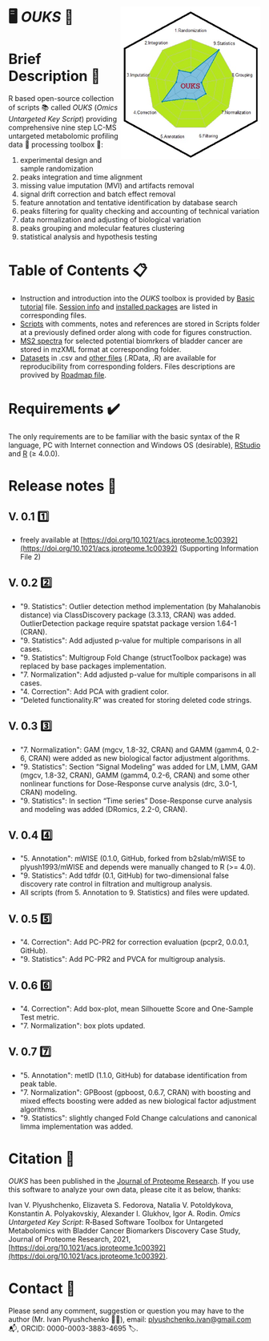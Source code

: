 # :desktop_computer: *OUKS* :test_tube: <img src="Spider 2.jpg" align="right" height="304" width="280"/> 
# Brief Description :dart:
R based open-source collection of scripts :books: called *OUKS* (*Omics Untargeted Key Script*) providing comprehensive nine step LC-MS untargeted metabolomic profiling data :dna: processing toolbox :toolbox::

1. experimental design and sample randomization
2. peaks integration and time alignment
3. missing value imputation (MVI) and artifacts removal
4. signal drift correction and batch effect removal
5. feature annotation and tentative identification by database search
6. peaks filtering for quality checking and accounting of technical variation
7. data normalization and adjusting of biological variation
8. peaks grouping and molecular features clustering
9. statistical analysis and hypothesis testing

# Table of Contents :clipboard:
- Instruction and introduction into the *OUKS* toolbox is provided by [Basic tutorial](https://github.com/plyush1993/OUKS/blob/main/Basic%20tutorial.pdf) file. [Session info](https://github.com/plyush1993/OUKS/blob/main/Session%20Info.txt) and [installed packages](https://github.com/plyush1993/OUKS/blob/main/Used%20packages.pdf) are listed in corresponding files.
- [Scripts](https://github.com/plyush1993/OUKS/tree/main/Scripts%20(R)) with comments, notes and references are stored in Scripts folder at a previously defined order along with code for figures construction.
- [MS2 spectra](https://github.com/plyush1993/OUKS/tree/main/MS2%20spectra%20(mzXML)) for selected potential biomrkers of bladder cancer are stored in mzXML format at corresponding folder.
- [Datasets](https://github.com/plyush1993/OUKS/tree/main/Datasets%20(csv)) in .csv and [other files](https://github.com/plyush1993/OUKS/tree/main/Auxiliary%20files%20(RData)) (.RData, .R) are available for reproducibility from corresponding folders. Files descriptions are provived by [Roadmap file](https://github.com/plyush1993/OUKS/blob/main/Roadmap.pdf).

# Requirements :heavy_check_mark:
The only requirements are to be familiar with the basic syntax of the R language, PC with Internet connection and Windows OS (desirable), [RStudio](https://www.rstudio.com/products/rstudio/download/) and [R](https://cloud.r-project.org/) (≥ 4.0.0).

# Release notes :pushpin:
## **V. 0.1** :one:
* freely available at [https://doi.org/10.1021/acs.jproteome.1c00392](https://doi.org/10.1021/acs.jproteome.1c00392) (Supporting Information File 2)
## **V. 0.2** :two:
* "9. Statistics": Outlier detection method implementation (by Mahalanobis distance) via ClassDiscovery package (3.3.13, CRAN) was added. OutlierDetection package require spatstat package version 1.64-1 (CRAN).
* "9. Statistics": Add adjusted p-value for multiple comparisons in all cases.
* "9. Statistics": Multigroup Fold Change (structToolbox package) was replaced by base packages implementation.
* "7. Normalization": Add adjusted p-value for multiple comparisons in all cases.
* "4. Correction": Add PCA with gradient color.
* “Deleted functionality.R” was created for storing deleted code strings.
## **V. 0.3** :three:
* "7. Normalization": GAM (mgcv, 1.8-32, CRAN) and GAMM (gamm4, 0.2-6, CRAN) were added as new biological factor adjustment algorithms.
* "9. Statistics": Section “Signal Modeling” was added for LM, LMM, GAM (mgcv, 1.8-32, CRAN), GAMM (gamm4, 0.2-6, CRAN) and some other nonlinear functions for Dose-Response curve analysis (drc, 3.0-1, CRAN) modeling.
* "9. Statistics": In section “Time series” Dose-Response curve analysis and modeling was added (DRomics, 2.2-0, CRAN).
## **V. 0.4** :four:
* "5. Annotation": mWISE (0.1.0, GitHub, forked from b2slab/mWISE to plyush1993/mWISE and depends were manually changed to R (>= 4.0). 
* "9. Statistics": Add tdfdr (0.1, GitHub) for two-dimensional false discovery rate control in filtration and multigroup analysis.
* All scripts (from 5. Annotation to 9. Statistics) and files were updated.
## **V. 0.5** :five: 
* "4. Correction": Add PC-PR2 for correction evaluation (pcpr2, 0.0.0.1, GitHub).
* "9. Statistics": Add PC-PR2 and PVCA for multigroup analysis.
## **V. 0.6** :six: 
* "4. Correction": Add box-plot, mean Silhouette Score and One-Sample Test metric.
* "7. Normalization": box plots updated.
## **V. 0.7** :seven:
* "5. Annotation": metID (1.1.0, GitHub) for database identification from peak table.
* "7. Normalization": GPBoost (gpboost, 0.6.7, CRAN) with boosting and mixed effects boosting were added as new biological factor adjustment algorithms.
* "9. Statistics": slightly changed Fold Change calculations and canonical limma implementation was added.
     
# Citation :bookmark:
*OUKS* has been published in the [Journal of Proteome Research](https://pubs.acs.org/journal/jprobs). If you use this software to analyze your own data, please cite it as below, thanks:

Ivan V. Plyushchenko, Elizaveta S. Fedorova, Natalia V. Potoldykova, Konstantin A. Polyakovskiy, Alexander I. Glukhov, Igor A. Rodin. *Omics Untargeted Key Script*: R‑Based Software Toolbox for Untargeted Metabolomics with Bladder Cancer Biomarkers Discovery Case Study, Journal of Proteome Research, 2021, [https://doi.org/10.1021/acs.jproteome.1c00392](https://doi.org/10.1021/acs.jproteome.1c00392).

# Contact :e-mail:
Please send any comment, suggestion or question you may have to the author (Mr. Ivan Plyushchenko :man_scientist:), email: plyushchenko.ivan@gmail.com :mailbox_with_mail:, ORCID: 0000-0003-3883-4695 :label:.
